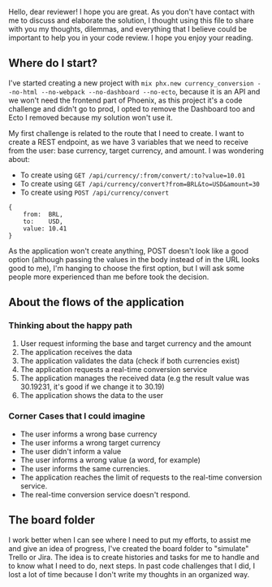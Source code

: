 Hello, dear reviewer! I hope you are great. As you don't have contact with me to discuss and elaborate the solution, I thought using this file to share with you my thoughts, dilemmas, and everything that I believe could be important to help you in your code review. I hope you enjoy your reading.

## Where do I start? 

I've started creating a new project with `mix phx.new currency_conversion --no-html --no-webpack --no-dashboard --no-ecto`, because it is an API and we won't need the frontend part of Phoenix, as this project it's a code challenge and didn't go to prod, I opted to remove the Dashboard too and Ecto I removed because my solution won't use it.

My first challenge is related to the route that I need to create. I want to create a REST endpoint, as we have 3 variables that we need to receive from the user: base currency, target currency, and amount. I was wondering about:

- To create using `GET /api/currency/:from/convert/:to?value=10.01` 
- To create using `GET /api/currency/convert?from=BRL&to=USD&amount=30`
- To create using `POST /api/currency/convert`
```
{
    from:  BRL,
    to:    USD,
    value: 10.41 
}
```

As the application won't create anything, POST doesn't look like a good option (although passing the values in the body instead of in the URL looks good to me), I'm hanging to choose the first option, but I will ask some people more experienced than me before took the decision.

## About the flows of the application

### Thinking about the happy path

1. User request informing the base and target currency and the amount
2. The application receives the data
3. The application validates the data (check if both currencies exist)
4. The application requests a real-time conversion service
5. The application manages the received data (e.g the result value was 30.19231, it's good if we change it to 30.19)
6. The application shows the data to the user


### Corner Cases that I could imagine

* The user informs a wrong base currency
* The user informs a wrong target currency
* The user didn't inform a value
* The user informs a wrong value (a word, for example)
* The user informs the same currencies.
* The application reaches the limit of requests to the real-time conversion service.
* The real-time conversion service doesn't respond.

## The board folder

I work better when I can see where I need to put my efforts, to assist me and give an idea of progress, I've created the board folder to "simulate" Trello or Jira. The idea is to create histories and tasks for me to handle and to know what I need to do, next steps. In past code challenges that I did, I lost a lot of time because I don't write my thoughts in an organized way. 